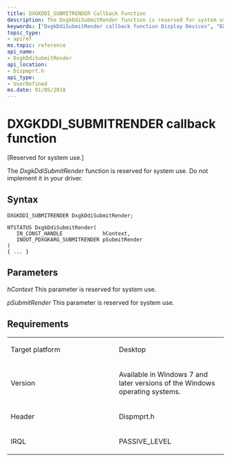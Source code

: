 ```yaml
---
title: DXGKDDI_SUBMITRENDER Callback Function
description: The DxgkDdiSubmitRender function is reserved for system use. Do not implement it in your driver.
keywords: ["DxgkDdiSubmitRender callback function Display Devices", "DXGKDDI_SUBMITRENDER"]
topic_type:
- apiref
ms.topic: reference
api_name:
- DxgkDdiSubmitRender
api_location:
- Dispmprt.h
api_type:
- UserDefined
ms.date: 01/05/2018
---
```


# DXGKDDI\_SUBMITRENDER callback function


\[Reserved for system use.\]

The *DxgkDdiSubmitRender* function is reserved for system use. Do not implement it in your driver.

## Syntax

```ManagedCPlusPlus
DXGKDDI_SUBMITRENDER DxgkDdiSubmitRender;

NTSTATUS DxgkDdiSubmitRender(
   IN_CONST_HANDLE             hContext,
   INOUT_PDXGKARG_SUBMITRENDER pSubmitRender
)
{ ... }
```

## Parameters

*hContext*
This parameter is reserved for system use.

*pSubmitRender*
This parameter is reserved for system use.

## Requirements

<table>
<colgroup>
<col width="50%" />
<col width="50%" />
</colgroup>
<tbody>
<tr class="odd">
<td align="left"><p>Target platform</p></td>
<td align="left">Desktop</td>
</tr>
<tr class="even">
<td align="left"><p>Version</p></td>
<td align="left"><p>Available in Windows 7 and later versions of the Windows operating systems.</p></td>
</tr>
<tr class="odd">
<td align="left"><p>Header</p></td>
<td align="left">Dispmprt.h</td>
</tr>
<tr class="even">
<td align="left"><p>IRQL</p></td>
<td align="left"><p>PASSIVE_LEVEL</p></td>
</tr>
</tbody>
</table>

 

 





